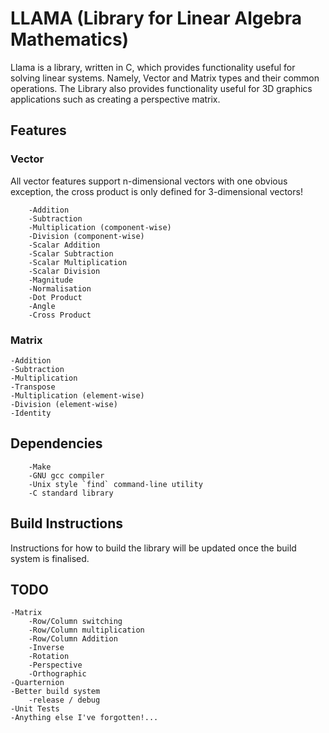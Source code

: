 # LLAMA (Library for Linear Algebra Mathematics)

Llama is a library, written in C, which provides functionality useful for solving linear systems. Namely, Vector and Matrix types and their common operations. The Library also provides functionality useful for 3D graphics applications such as creating a perspective matrix.

## Features

### Vector

All vector features support n-dimensional vectors with one obvious exception, the cross product is only defined for 3-dimensional vectors!

        -Addition
        -Subtraction
        -Multiplication (component-wise)
        -Division (component-wise)
        -Scalar Addition
        -Scalar Subtraction
        -Scalar Multiplication
        -Scalar Division
        -Magnitude
        -Normalisation
        -Dot Product
        -Angle
        -Cross Product
        
### Matrix

    -Addition
    -Subtraction
    -Multiplication
    -Transpose
    -Multiplication (element-wise)
    -Division (element-wise)
    -Identity
    
## Dependencies

        -Make
        -GNU gcc compiler
        -Unix style `find` command-line utility
        -C standard library


## Build Instructions

Instructions for how to build the library will be updated once the build system is finalised.
        
## TODO

    -Matrix
        -Row/Column switching
        -Row/Column multiplication
        -Row/Column Addition
        -Inverse
        -Rotation
        -Perspective
        -Orthographic
    -Quarternion
    -Better build system
        -release / debug 
    -Unit Tests
    -Anything else I've forgotten!...
   

        
        
